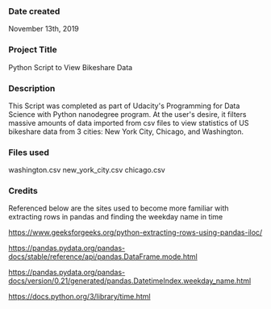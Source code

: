 ### Date created
November 13th, 2019

### Project Title
Python Script to View Bikeshare Data

### Description
This Script was completed as part of Udacity's Programming for Data Science with Python nanodegree program. At the user's desire, it filters massive amounts of data imported from csv files to view statistics of US bikeshare data from 3 cities: New York City, Chicago, and Washington.

### Files used
washington.csv
new_york_city.csv
chicago.csv

### Credits
Referenced below are the sites used to become more familiar with extracting rows
in pandas and finding the weekday name in time

https://www.geeksforgeeks.org/python-extracting-rows-using-pandas-iloc/

https://pandas.pydata.org/pandas-docs/stable/reference/api/pandas.DataFrame.mode.html

https://pandas.pydata.org/pandas-docs/version/0.21/generated/pandas.DatetimeIndex.weekday_name.html

https://docs.python.org/3/library/time.html
